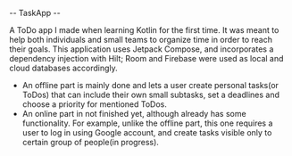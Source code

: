 -- TaskApp --

A ToDo app I made when learning Kotlin for the first time. It was meant to help both individuals and small teams to organize time in order to reach their goals. 
This application uses Jetpack Compose, and incorporates a dependency injection with Hilt; Room and Firebase were used as local and cloud databases accordingly.

- An offline part is mainly done and lets a user create personal tasks(or ToDos) that can include their own small subtasks, set a deadlines and choose a priority for mentioned ToDos. 
- An online part in not finished yet, although already has some functionality. For example, unlike the offline part, this one requires a user to log in using Google account, and create tasks visible only to certain group of people(in progress).
